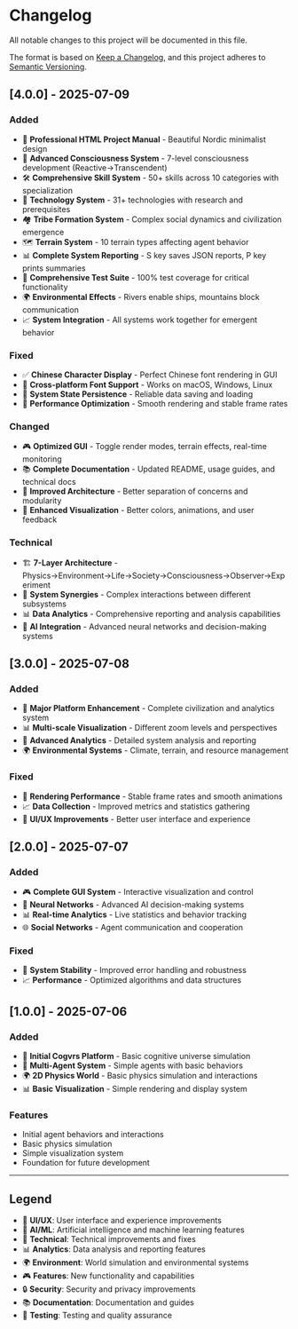 # Changelog

All notable changes to this project will be documented in this file.

The format is based on [Keep a Changelog](https://keepachangelog.com/en/1.0.0/),
and this project adheres to [Semantic Versioning](https://semver.org/spec/v2.0.0.html).

## [4.0.0] - 2025-07-09

### Added
- 🎨 **Professional HTML Project Manual** - Beautiful Nordic minimalist design
- 🧠 **Advanced Consciousness System** - 7-level consciousness development (Reactive→Transcendent)
- 🛠️ **Comprehensive Skill System** - 50+ skills across 10 categories with specialization
- 🔬 **Technology System** - 31+ technologies with research and prerequisites
- 🏘️ **Tribe Formation System** - Complex social dynamics and civilization emergence
- 🗺️ **Terrain System** - 10 terrain types affecting agent behavior
- 📊 **Complete System Reporting** - S key saves JSON reports, P key prints summaries
- 🧪 **Comprehensive Test Suite** - 100% test coverage for critical functionality
- 🌍 **Environmental Effects** - Rivers enable ships, mountains block communication
- 📈 **System Integration** - All systems work together for emergent behavior

### Fixed
- ✅ **Chinese Character Display** - Perfect Chinese font rendering in GUI
- 🔧 **Cross-platform Font Support** - Works on macOS, Windows, Linux
- 💾 **System State Persistence** - Reliable data saving and loading
- 🎯 **Performance Optimization** - Smooth rendering and stable frame rates

### Changed
- 🎮 **Optimized GUI** - Toggle render modes, terrain effects, real-time monitoring
- 📚 **Complete Documentation** - Updated README, usage guides, and technical docs
- 🔄 **Improved Architecture** - Better separation of concerns and modularity
- 🎨 **Enhanced Visualization** - Better colors, animations, and user feedback

### Technical
- 🏗️ **7-Layer Architecture** - Physics→Environment→Life→Society→Consciousness→Observer→Experiment
- 🔗 **System Synergies** - Complex interactions between different subsystems
- 📊 **Data Analytics** - Comprehensive reporting and analysis capabilities
- 🧠 **AI Integration** - Advanced neural networks and decision-making systems

## [3.0.0] - 2025-07-08

### Added
- 🚀 **Major Platform Enhancement** - Complete civilization and analytics system
- 📊 **Multi-scale Visualization** - Different zoom levels and perspectives
- 🎯 **Advanced Analytics** - Detailed system analysis and reporting
- 🌍 **Environmental Systems** - Climate, terrain, and resource management

### Fixed
- 🔧 **Rendering Performance** - Stable frame rates and smooth animations
- 📈 **Data Collection** - Improved metrics and statistics gathering
- 🎨 **UI/UX Improvements** - Better user interface and experience

## [2.0.0] - 2025-07-07

### Added
- 🎮 **Complete GUI System** - Interactive visualization and control
- 🧠 **Neural Networks** - Advanced AI decision-making systems
- 📊 **Real-time Analytics** - Live statistics and behavior tracking
- 🌐 **Social Networks** - Agent communication and cooperation

### Fixed
- 🔧 **System Stability** - Improved error handling and robustness
- 📈 **Performance** - Optimized algorithms and data structures

## [1.0.0] - 2025-07-06

### Added
- 🧠 **Initial Cogvrs Platform** - Basic cognitive universe simulation
- 🤖 **Multi-Agent System** - Simple agents with basic behaviors
- 🌍 **2D Physics World** - Basic physics simulation and interactions
- 📊 **Basic Visualization** - Simple rendering and display system

### Features
- Initial agent behaviors and interactions
- Basic physics simulation
- Simple visualization system
- Foundation for future development

---

## Legend

- 🎨 **UI/UX**: User interface and experience improvements
- 🧠 **AI/ML**: Artificial intelligence and machine learning features
- 🔧 **Technical**: Technical improvements and fixes
- 📊 **Analytics**: Data analysis and reporting features
- 🌍 **Environment**: World simulation and environmental systems
- 🎮 **Features**: New functionality and capabilities
- 🔒 **Security**: Security and privacy improvements
- 📚 **Documentation**: Documentation and guides
- 🧪 **Testing**: Testing and quality assurance